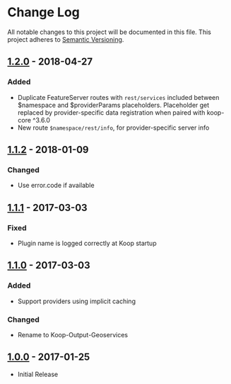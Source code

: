 # Change Log
All notable changes to this project will be documented in this file.
This project adheres to [Semantic Versioning](http://semver.org/).

## [1.2.0] - 2018-04-27
### Added
* Duplicate FeatureServer routes with `rest/services` included between $namespace and $providerParams placeholders. Placeholder get replaced by provider-specific data registration when paired with koop-core ^3.6.0
* New route `$namespace/rest/info`, for provider-specific server info

## [1.1.2] - 2018-01-09
### Changed
* Use error.code if available

## [1.1.1] - 2017-03-03
### Fixed
* Plugin name is logged correctly at Koop startup

## [1.1.0] - 2017-03-03
### Added
* Support providers using implicit caching

### Changed
* Rename to Koop-Output-Geoservices

## [1.0.0] - 2017-01-25
* Initial Release

[1.2.0]: https://github.com/koopjs/koop-featureserver-plugin/compare/v1.1.2...v1.2.0
[1.1.2]: https://github.com/koopjs/koop-featureserver-plugin/compare/v1.1.1...v1.1.2
[1.1.1]: https://github.com/koopjs/koop-featureserver-plugin/compare/v1.1.0...v1.1.1
[1.1.0]: https://github.com/koopjs/koop-featureserver-plugin/compare/v1.0.0...v1.1.0
[1.0.0]: https://github.com/koopjs/koop-featureserver-plugin/releases/tag/v1.0.0
